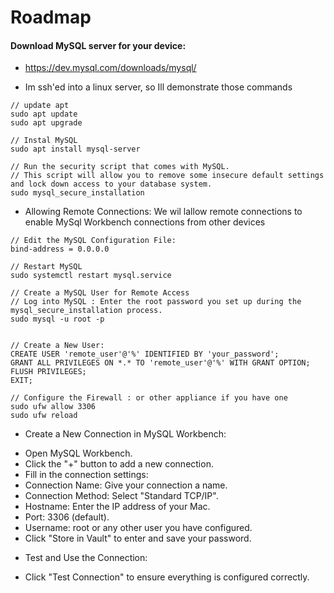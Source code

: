 # Roadmap 
#### Download MySQL server for your device:
* https://dev.mysql.com/downloads/mysql/

- Im ssh'ed into a linux server, so Ill demonstrate those commands
```
// update apt
sudo apt update
sudo apt upgrade

// Instal MySQL
sudo apt install mysql-server

// Run the security script that comes with MySQL. 
// This script will allow you to remove some insecure default settings and lock down access to your database system.
sudo mysql_secure_installation
```

- Allowing Remote Connections: We wil lallow remote connections to enable MySql Workbench connections from other devices
```
// Edit the MySQL Configuration File:
bind-address = 0.0.0.0

// Restart MySQL
sudo systemctl restart mysql.service

// Create a MySQL User for Remote Access
// Log into MySQL : Enter the root password you set up during the mysql_secure_installation process.
sudo mysql -u root -p


// Create a New User:
CREATE USER 'remote_user'@'%' IDENTIFIED BY 'your_password';
GRANT ALL PRIVILEGES ON *.* TO 'remote_user'@'%' WITH GRANT OPTION;
FLUSH PRIVILEGES;
EXIT;

// Configure the Firewall : or other appliance if you have one
sudo ufw allow 3306
sudo ufw reload
```
- Create a New Connection in MySQL Workbench:
* Open MySQL Workbench.
* Click the "+" button to add a new connection.
* Fill in the connection settings:
* Connection Name: Give your connection a name.
* Connection Method: Select "Standard TCP/IP".
* Hostname: Enter the IP address of your Mac.
* Port: 3306 (default).
* Username: root or any other user you have configured.
* Click "Store in Vault" to enter and save your password.

- Test and Use the Connection:

* Click "Test Connection" to ensure everything is configured correctly.
